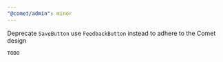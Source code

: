 ```yaml
---
"@comet/admin": minor
---
```


Deprecate `SaveButton` use `FeedbackButton` instead to adhere to the Comet design

```diff
TODO
```
